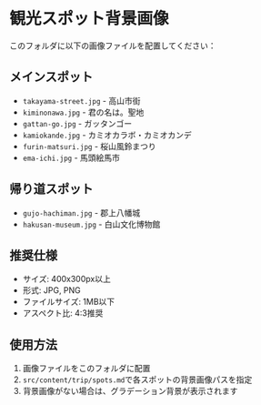 # 観光スポット背景画像

このフォルダに以下の画像ファイルを配置してください：

## メインスポット
- `takayama-street.jpg` - 高山市街
- `kiminonawa.jpg` - 君の名は。聖地
- `gattan-go.jpg` - ガッタンゴー
- `kamiokande.jpg` - カミオカラボ・カミオカンデ
- `furin-matsuri.jpg` - 桜山風鈴まつり
- `ema-ichi.jpg` - 馬頭絵馬市

## 帰り道スポット
- `gujo-hachiman.jpg` - 郡上八幡城
- `hakusan-museum.jpg` - 白山文化博物館

## 推奨仕様
- サイズ: 400x300px以上
- 形式: JPG, PNG
- ファイルサイズ: 1MB以下
- アスペクト比: 4:3推奨

## 使用方法
1. 画像ファイルをこのフォルダに配置
2. `src/content/trip/spots.md`で各スポットの背景画像パスを指定
3. 背景画像がない場合は、グラデーション背景が表示されます 